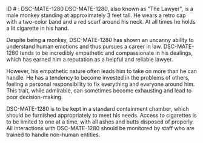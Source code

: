 ID # : DSC-MATE-1280
DSC-MATE-1280, also known as "The Lawyer", is a male monkey standing at approximately 3 feet tall. He wears a retro cap with a two-color band and a red scarf around his neck. At all times he holds a lit cigarette in his hand.

Despite being a monkey, DSC-MATE-1280 has shown an uncanny ability to understand human emotions and thus pursues a career in law. DSC-MATE-1280 tends to be incredibly empathetic and compassionate in his dealings, which has earned him a reputation as a helpful and reliable lawyer.

However, his empathetic nature often leads him to take on more than he can handle. He has a tendency to become invested in the problems of others, feeling a personal responsibility to fix everything and everyone around him. This trait, while admirable, can sometimes become exhausting and lead to poor decision-making.

DSC-MATE-1280 is to be kept in a standard containment chamber, which should be furnished appropriately to meet his needs. Access to cigarettes is to be limited to one at a time, with all ashes and butts disposed of properly. All interactions with DSC-MATE-1280 should be monitored by staff who are trained to handle non-human entities.